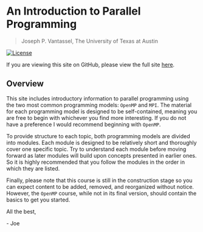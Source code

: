 # An Introduction to Parallel Programming

> Joseph P. Vantassel, The University of Texas at Austin

[![License](https://img.shields.io/badge/license-CC--By--SA--4.0-brightgreen.svg)](https://github.com/jpvantassel/parallel-course/blob/master/LICENSE.md)

If you are viewing this site on GitHub, please view the full site
[here](https://jpvantassel.github.io/parallel-course/).

## Overview

This site includes introductory information to parallel programming using the
two most common programming models: `OpenMP` and `MPI`. The material for each
programming model is designed to be self-contained, meaning you are free to
begin with whichever you find more interesting. If you do not have a preference
I would recommend beginning with `OpenMP`.

To provide structure to each topic, both programming models are divided into
modules. Each module is designed to be relatively short and thoroughly cover one
specific topic. Try to understand each module before moving forward as later
modules will build upon concepts presented in earlier ones. So it is highly
recommended that you follow the modules in the order in which they are
listed.

Finally, please note that this course is still in the
construction stage so you can expect content to be added, removed, and
reorganized without notice. However, the `OpenMP` course, while not in its final
version, should contain the basics to get you started.

All the best,

\- Joe
